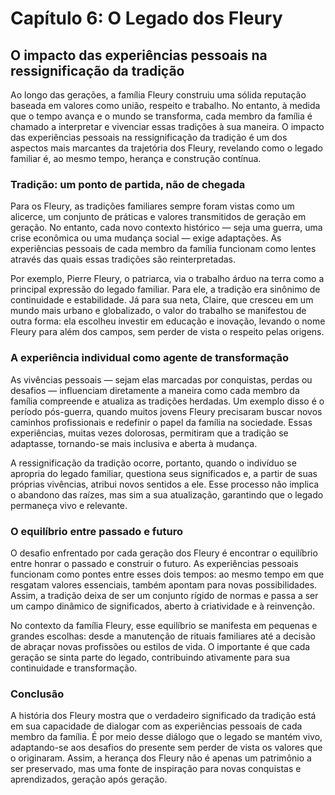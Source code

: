 # Capítulo 6: O Legado dos Fleury

## O impacto das experiências pessoais na ressignificação da tradição

Ao longo das gerações, a família Fleury construiu uma sólida reputação baseada em valores como união, respeito e trabalho. No entanto, à medida que o tempo avança e o mundo se transforma, cada membro da família é chamado a interpretar e vivenciar essas tradições à sua maneira. O impacto das experiências pessoais na ressignificação da tradição é um dos aspectos mais marcantes da trajetória dos Fleury, revelando como o legado familiar é, ao mesmo tempo, herança e construção contínua.

### Tradição: um ponto de partida, não de chegada

Para os Fleury, as tradições familiares sempre foram vistas como um alicerce, um conjunto de práticas e valores transmitidos de geração em geração. No entanto, cada novo contexto histórico — seja uma guerra, uma crise econômica ou uma mudança social — exige adaptações. As experiências pessoais de cada membro da família funcionam como lentes através das quais essas tradições são reinterpretadas.

Por exemplo, Pierre Fleury, o patriarca, via o trabalho árduo na terra como a principal expressão do legado familiar. Para ele, a tradição era sinônimo de continuidade e estabilidade. Já para sua neta, Claire, que cresceu em um mundo mais urbano e globalizado, o valor do trabalho se manifestou de outra forma: ela escolheu investir em educação e inovação, levando o nome Fleury para além dos campos, sem perder de vista o respeito pelas origens.

### A experiência individual como agente de transformação

As vivências pessoais — sejam elas marcadas por conquistas, perdas ou desafios — influenciam diretamente a maneira como cada membro da família compreende e atualiza as tradições herdadas. Um exemplo disso é o período pós-guerra, quando muitos jovens Fleury precisaram buscar novos caminhos profissionais e redefinir o papel da família na sociedade. Essas experiências, muitas vezes dolorosas, permitiram que a tradição se adaptasse, tornando-se mais inclusiva e aberta à mudança.

A ressignificação da tradição ocorre, portanto, quando o indivíduo se apropria do legado familiar, questiona seus significados e, a partir de suas próprias vivências, atribui novos sentidos a ele. Esse processo não implica o abandono das raízes, mas sim a sua atualização, garantindo que o legado permaneça vivo e relevante.

### O equilíbrio entre passado e futuro

O desafio enfrentado por cada geração dos Fleury é encontrar o equilíbrio entre honrar o passado e construir o futuro. As experiências pessoais funcionam como pontes entre esses dois tempos: ao mesmo tempo em que resgatam valores essenciais, também apontam para novas possibilidades. Assim, a tradição deixa de ser um conjunto rígido de normas e passa a ser um campo dinâmico de significados, aberto à criatividade e à reinvenção.

No contexto da família Fleury, esse equilíbrio se manifesta em pequenas e grandes escolhas: desde a manutenção de rituais familiares até a decisão de abraçar novas profissões ou estilos de vida. O importante é que cada geração se sinta parte do legado, contribuindo ativamente para sua continuidade e transformação.

### Conclusão

A história dos Fleury mostra que o verdadeiro significado da tradição está em sua capacidade de dialogar com as experiências pessoais de cada membro da família. É por meio desse diálogo que o legado se mantém vivo, adaptando-se aos desafios do presente sem perder de vista os valores que o originaram. Assim, a herança dos Fleury não é apenas um patrimônio a ser preservado, mas uma fonte de inspiração para novas conquistas e aprendizados, geração após geração.